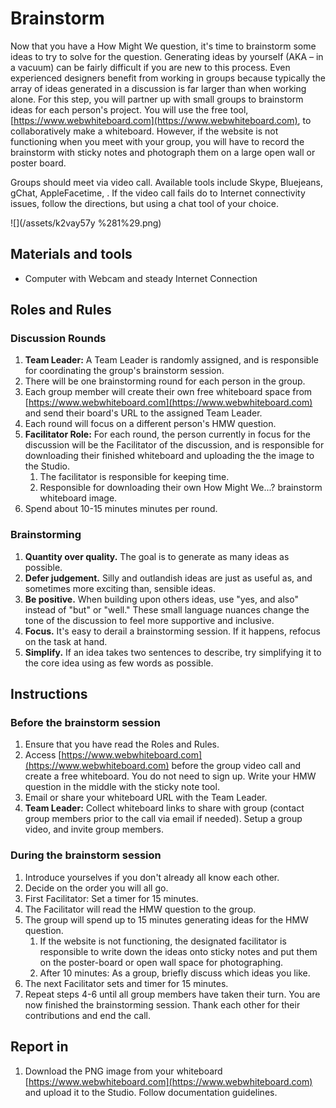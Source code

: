 # Brainstorm

Now that you have a How Might We question, it's time to brainstorm some ideas to try to solve for the question. Generating ideas by yourself \(AKA – in a vacuum\) can be fairly difficult if you are new to this process. Even experienced designers benefit from working in groups because typically the array of ideas generated in a discussion is far larger than when working alone. For this step, you will partner up with small groups to brainstorm ideas for each person's project. You will use the free tool, [https://www.webwhiteboard.com](https://www.webwhiteboard.com), to collaboratively make a whiteboard. However, if the website is not functioning when you meet with your group, you will have to record the brainstorm with sticky notes and photograph them on a large open wall or poster board.

Groups should meet via video call. Available tools include Skype, Bluejeans, gChat, AppleFacetime, . If the video call fails do to Internet connectivity issues, follow the directions, but using a chat tool of your choice.

![](/assets/k2vay57y %281%29.png)

## Materials and tools

* Computer with Webcam and steady Internet Connection

## **Roles and Rules**

### Discussion Rounds

1. **Team Leader:** A Team Leader is randomly assigned, and is responsible for coordinating the group's brainstorm session.
2. There will be one brainstorming round for each person in the group.
3. Each group member will create their own free whiteboard space from [https://www.webwhiteboard.com](https://www.webwhiteboard.com) and send their board's URL to the assigned Team Leader.
4. Each round will focus on a different person's HMW question.
5. **Facilitator Role:** For each round, the person currently in focus for the discussion will be the Facilitator of the discussion, and is responsible for downloading their finished whiteboard and uploading the the image to the Studio.
   1. The facilitator is responsible for keeping time.
   2. Responsible for downloading their own How Might We...? brainstorm whiteboard image. 
6. Spend about 10-15 minutes minutes per round.

### Brainstorming

1. **Quantity over quality.** The goal is to generate as many ideas as possible.
2. **Defer judgement.** Silly and outlandish ideas are just as useful as, and sometimes more exciting than, sensible ideas.
3. **Be positive.** When building upon others ideas, use "yes, and also" instead of "but" or "well." These small language nuances change the tone of the discussion to feel more supportive and inclusive.
4. **Focus.** It's easy to derail a brainstorming session. If it happens, refocus on the task at hand.
5. **Simplify.** If an idea takes two sentences to describe, try simplifying it to the core idea using as few words as possible.

## Instructions

### Before the brainstorm session

1. Ensure that you have read the Roles and Rules.
2. Access [https://www.webwhiteboard.com](https://www.webwhiteboard.com) before the group video call and create a free whiteboard. You do not need to sign up. Write your HMW question in the middle with the sticky note tool.
3. Email or share your whiteboard URL with the Team Leader.
4. **Team Leader:** Collect whiteboard links to share with group \(contact group members prior to the call via email if needed\). Setup a group video, and invite group members. 

### During the brainstorm session

1. Introduce yourselves if you don't already all know each other.
2. Decide on the order you will all go.
3. First Facilitator: Set a timer for 15 minutes. 
4. The Facilitator will read the HMW question to the group.
5. The group will spend up to 15 minutes generating ideas for the HMW question.
   1. If the website is not functioning, the designated facilitator is responsible to write down the ideas onto sticky notes and put them on the poster-board or open wall space for photographing.
   2. After 10 minutes: As a group, briefly discuss which ideas you like.
6. The next Facilitator sets and timer for 15 minutes.
7. Repeat steps 4-6 until all group members have taken their turn. You are now finished the brainstorming session. Thank each other for their contributions and end the call.

## Report in

1. Download the PNG image from your whiteboard [https://www.webwhiteboard.com](https://www.webwhiteboard.com) and upload it to the Studio. Follow documentation guidelines.



